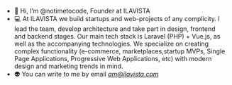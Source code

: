 - 👋 Hi, I’m @notimetocode, Founder at ILAVISTA
- 💻 At ILAVISTA we build startups and web-projects of any complicity. I lead the team, develop architecture and take part in design, frontend and backend stages. Our main tech stack is Laravel (PHP) + Vue.js, as well as the accompanying technologies. We specialize on creating complex functionality (e-commerce, marketplaces,startup MVPs, Single Page Applications, Progressive Web Applications, etc) with modern design and marketing trends in mind. 
- 👽 You can write to me by email *am@ilavista.com*

<!---
notimetocode/notimetocode is a ✨ special ✨ repository because its `README.md` (this file) appears on your GitHub profile.
You can click the Preview link to take a look at your changes.
--->
